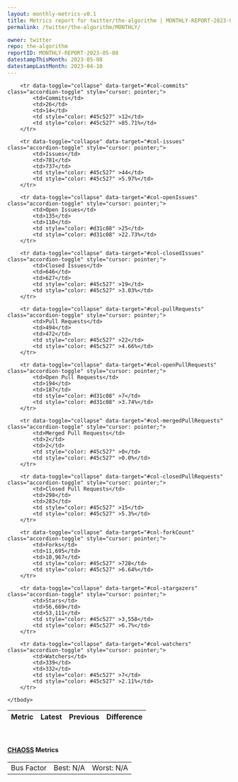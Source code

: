 ```yaml
---
layout: monthly-metrics-v0.1
title: Metrics report for twitter/the-algorithm | MONTHLY-REPORT-2023-05-08 | 2023-05-08
permalink: /twitter/the-algorithm/MONTHLY/

owner: twitter
repo: the-algorithm
reportID: MONTHLY-REPORT-2023-05-08
datestampThisMonth: 2023-05-08
datestampLastMonth: 2023-04-10
---
```



<table class="table table-condensed" style="border-collapse:collapse;">
    <thead>
    <tr>
        <th>Metric</th>
        <th>Latest</th>
        <th>Previous</th>
        <th colspan="2" style="text-align: center;">Difference</th>
    </tr>
    </thead>
    <tbody>

        <tr data-toggle="collapse" data-target="#col-commits" class="accordion-toggle" style="cursor: pointer;">
            <td>Commits</td>
            <td>26</td>
            <td>14</td>
            <td style="color: #45c527" >12</td>
            <td style="color: #45c527" >85.71%</td>
        </tr>
        
        <tr data-toggle="collapse" data-target="#col-issues" class="accordion-toggle" style="cursor: pointer;">
            <td>Issues</td>
            <td>781</td>
            <td>737</td>
            <td style="color: #45c527" >44</td>
            <td style="color: #45c527" >5.97%</td>
        </tr>
        
        <tr data-toggle="collapse" data-target="#col-openIssues" class="accordion-toggle" style="cursor: pointer;">
            <td>Open Issues</td>
            <td>135</td>
            <td>110</td>
            <td style="color: #d31c08" >25</td>
            <td style="color: #d31c08" >22.73%</td>
        </tr>
        
        <tr data-toggle="collapse" data-target="#col-closedIssues" class="accordion-toggle" style="cursor: pointer;">
            <td>Closed Issues</td>
            <td>646</td>
            <td>627</td>
            <td style="color: #45c527" >19</td>
            <td style="color: #45c527" >3.03%</td>
        </tr>
        
        <tr data-toggle="collapse" data-target="#col-pullRequests" class="accordion-toggle" style="cursor: pointer;">
            <td>Pull Requests</td>
            <td>494</td>
            <td>472</td>
            <td style="color: #45c527" >22</td>
            <td style="color: #45c527" >4.66%</td>
        </tr>
        
        <tr data-toggle="collapse" data-target="#col-openPullRequests" class="accordion-toggle" style="cursor: pointer;">
            <td>Open Pull Requests</td>
            <td>194</td>
            <td>187</td>
            <td style="color: #d31c08" >7</td>
            <td style="color: #d31c08" >3.74%</td>
        </tr>
        
        <tr data-toggle="collapse" data-target="#col-mergedPullRequests" class="accordion-toggle" style="cursor: pointer;">
            <td>Merged Pull Requests</td>
            <td>2</td>
            <td>2</td>
            <td style="color: #45c527" >0</td>
            <td style="color: #45c527" >0.0%</td>
        </tr>
        
        <tr data-toggle="collapse" data-target="#col-closedPullRequests" class="accordion-toggle" style="cursor: pointer;">
            <td>Closed Pull Requests</td>
            <td>298</td>
            <td>283</td>
            <td style="color: #45c527" >15</td>
            <td style="color: #45c527" >5.3%</td>
        </tr>
        
        <tr data-toggle="collapse" data-target="#col-forkCount" class="accordion-toggle" style="cursor: pointer;">
            <td>Forks</td>
            <td>11,695</td>
            <td>10,967</td>
            <td style="color: #45c527" >728</td>
            <td style="color: #45c527" >6.64%</td>
        </tr>
        
        <tr data-toggle="collapse" data-target="#col-stargazers" class="accordion-toggle" style="cursor: pointer;">
            <td>Stars</td>
            <td>56,669</td>
            <td>53,111</td>
            <td style="color: #45c527" >3,558</td>
            <td style="color: #45c527" >6.7%</td>
        </tr>
        
        <tr data-toggle="collapse" data-target="#col-watchers" class="accordion-toggle" style="cursor: pointer;">
            <td>Watchers</td>
            <td>339</td>
            <td>332</td>
            <td style="color: #45c527" >7</td>
            <td style="color: #45c527" >2.11%</td>
        </tr>
        
    </tbody>
</table>
<br>
<h4><a target="_blank" href="https://chaoss.community/">CHAOSS</a> Metrics</h4>

<table class="table table-condensed" style="border-collapse:collapse;">
    <tbody>
        <td>Bus Factor</td>
        <td>Best: N/A</td>
        <td>Worst: N/A</td>
    </tbody>
</table>
